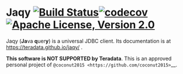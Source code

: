 # Jaqy [![Build Status](https://travis-ci.org/Teradata/jaqy.svg?branch=master)](https://travis-ci.org/Teradata/jaqy)[![codecov](https://codecov.io/gh/Teradata/jaqy/branch/master/graph/badge.svg)](https://codecov.io/gh/Teradata/jaqy)[![Apache License, Version 2.0](https://img.shields.io/badge/license-Apache--2.0-blue.svg)](http://www.apache.org/licenses/LICENSE-2.0)

Jaqy (**Ja**va **q**uer**y**) is a universal JDBC client.  Its documentation
is at https://teradata.github.io/jaqy/ .

**This software is NOT SUPPORTED by Teradata**.  This is an approved personal
project of `@coconut2015 <https://github.com/coconut2015>`__.

